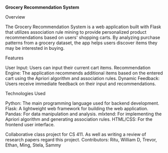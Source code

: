 **Grocery Recommendation System**

Overview

The Grocery Recommendation System is a web application built with Flask that utilizes association rule mining to provide personalized product recommendations based on users' shopping carts. By analyzing purchase patterns from a grocery dataset, the app helps users discover items they may be interested in buying.

Features

User Input: Users can input their current cart items.
Recommendation Engine: The application recommends additional items based on the entered cart using the Apriori algorithm and association rules.
Dynamic Feedback: Users receive immediate feedback on their input and recommendations.

Technologies Used

Python: The main programming language used for backend development.
Flask: A lightweight web framework for building the web application.
Pandas: For data manipulation and analysis.
mlxtend: For implementing the Apriori algorithm and generating association rules.
HTML/CSS: For the frontend user interface.

Collaborative class project for CS 411. As well as writing a review of research papers regard this project. 
Contributors: Ritu, William D, Trevor, Ethan, Ming, Stela, Sammy
